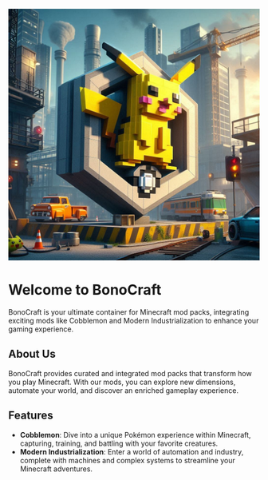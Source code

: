 ![Logo](https://github.com/Bono01Craft/.github/blob/main/profile/.images/bonocraft-logo.png)

# Welcome to BonoCraft

BonoCraft is your ultimate container for Minecraft mod packs, integrating exciting mods like Cobblemon and Modern Industrialization to enhance your gaming experience.

## About Us

BonoCraft provides curated and integrated mod packs that transform how you play Minecraft. With our mods, you can explore new dimensions, automate your world, and discover an enriched gameplay experience.

## Features

- **Cobblemon**: Dive into a unique Pokémon experience within Minecraft, capturing, training, and battling with your favorite creatures.
- **Modern Industrialization**: Enter a world of automation and industry, complete with machines and complex systems to streamline your Minecraft adventures.
